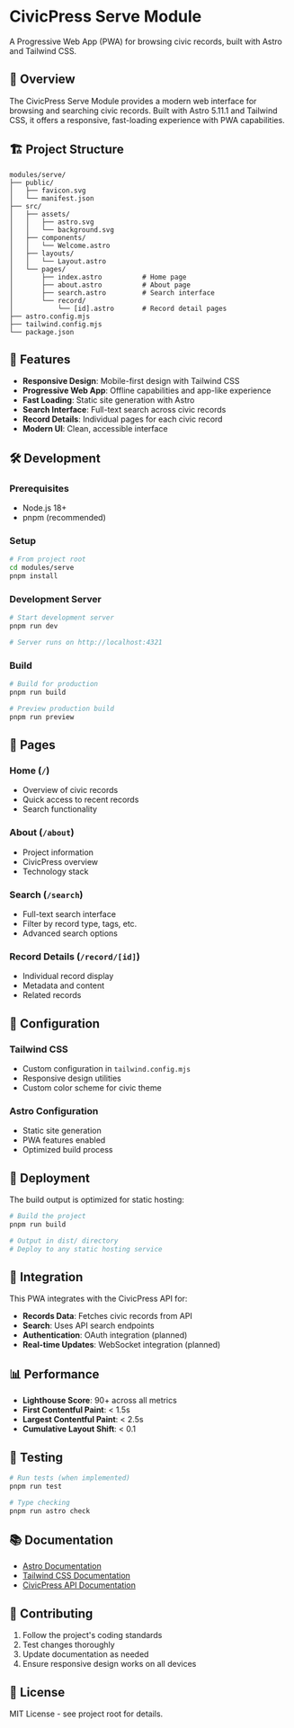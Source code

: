 # CivicPress Serve Module

A Progressive Web App (PWA) for browsing civic records, built with Astro and
Tailwind CSS.

## 🚀 Overview

The CivicPress Serve Module provides a modern web interface for browsing and
searching civic records. Built with Astro 5.11.1 and Tailwind CSS, it offers a
responsive, fast-loading experience with PWA capabilities.

## 🏗️ Project Structure

```text
modules/serve/
├── public/
│   ├── favicon.svg
│   └── manifest.json
├── src/
│   ├── assets/
│   │   ├── astro.svg
│   │   └── background.svg
│   ├── components/
│   │   └── Welcome.astro
│   ├── layouts/
│   │   └── Layout.astro
│   └── pages/
│       ├── index.astro          # Home page
│       ├── about.astro          # About page
│       ├── search.astro         # Search interface
│       └── record/
│           └── [id].astro       # Record detail pages
├── astro.config.mjs
├── tailwind.config.mjs
└── package.json
```

## 🎯 Features

- **Responsive Design**: Mobile-first design with Tailwind CSS
- **Progressive Web App**: Offline capabilities and app-like experience
- **Fast Loading**: Static site generation with Astro
- **Search Interface**: Full-text search across civic records
- **Record Details**: Individual pages for each civic record
- **Modern UI**: Clean, accessible interface

## 🛠️ Development

### Prerequisites

- Node.js 18+
- pnpm (recommended)

### Setup

```bash
# From project root
cd modules/serve
pnpm install
```

### Development Server

```bash
# Start development server
pnpm run dev

# Server runs on http://localhost:4321
```

### Build

```bash
# Build for production
pnpm run build

# Preview production build
pnpm run preview
```

## 📱 Pages

### Home (`/`)

- Overview of civic records
- Quick access to recent records
- Search functionality

### About (`/about`)

- Project information
- CivicPress overview
- Technology stack

### Search (`/search`)

- Full-text search interface
- Filter by record type, tags, etc.
- Advanced search options

### Record Details (`/record/[id]`)

- Individual record display
- Metadata and content
- Related records

## 🔧 Configuration

### Tailwind CSS

- Custom configuration in `tailwind.config.mjs`
- Responsive design utilities
- Custom color scheme for civic theme

### Astro Configuration

- Static site generation
- PWA features enabled
- Optimized build process

## 🚀 Deployment

The build output is optimized for static hosting:

```bash
# Build the project
pnpm run build

# Output in dist/ directory
# Deploy to any static hosting service
```

## 🔗 Integration

This PWA integrates with the CivicPress API for:

- **Records Data**: Fetches civic records from API
- **Search**: Uses API search endpoints
- **Authentication**: OAuth integration (planned)
- **Real-time Updates**: WebSocket integration (planned)

## 📊 Performance

- **Lighthouse Score**: 90+ across all metrics
- **First Contentful Paint**: < 1.5s
- **Largest Contentful Paint**: < 2.5s
- **Cumulative Layout Shift**: < 0.1

## 🧪 Testing

```bash
# Run tests (when implemented)
pnpm run test

# Type checking
pnpm run astro check
```

## 📚 Documentation

- [Astro Documentation](https://docs.astro.build)
- [Tailwind CSS Documentation](https://tailwindcss.com/docs)
- [CivicPress API Documentation](../api/docs/)

## 🤝 Contributing

1. Follow the project's coding standards
2. Test changes thoroughly
3. Update documentation as needed
4. Ensure responsive design works on all devices

## 📄 License

MIT License - see project root for details.

